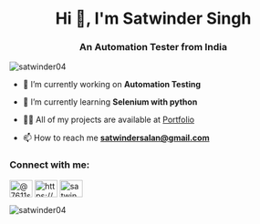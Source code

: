<h1 align="center">Hi 👋, I'm Satwinder Singh</h1>
<h3 align="center">An Automation Tester from India</h3>

<p align="left"> <img src="https://komarev.com/ghpvc/?username=satwinder04&label=Profile%20views&color=0e75b6&style=flat" alt="satwinder04" /> </p>

- 🔭 I’m currently working on **Automation Testing**

- 🌱 I’m currently learning **Selenium with python**

- 👨‍💻 All of my projects are available at [Portfolio](https://portfolio-vite-app.vercel.app/)

- 📫 How to reach me **satwindersalan@gmail.com**

<h3 align="left">Connect with me:</h3>
<p align="left">
<a href="https://twitter.com/@7611singh" target="blank"><img align="center" src="https://raw.githubusercontent.com/rahuldkjain/github-profile-readme-generator/master/src/images/icons/Social/twitter.svg" alt="@7611singh" height="30" width="40" /></a>
<a href="https://linkedin.com/in/https://www.linkedin.com/in/satwindersalan/" target="blank"><img align="center" src="https://raw.githubusercontent.com/rahuldkjain/github-profile-readme-generator/master/src/images/icons/Social/linked-in-alt.svg" alt="https://www.linkedin.com/in/satwindersalan/" height="30" width="40" /></a>
<a href="https://instagram.com/satwinder.salan" target="blank"><img align="center" src="https://raw.githubusercontent.com/rahuldkjain/github-profile-readme-generator/master/src/images/icons/Social/instagram.svg" alt="satwinder.salan" height="30" width="40" /></a>
</p>

<p><img align="left" src="https://github-readme-stats.vercel.app/api/top-langs?username=satwinder04&show_icons=true&locale=en&layout=compact" alt="satwinder04" /></p>
</p>
